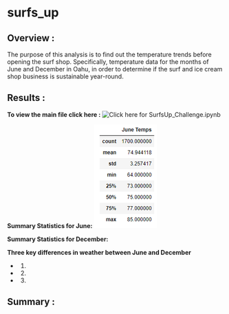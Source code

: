 # surfs_up

## Overview :
The purpose of this analysis is to find out the temperature trends before opening the surf shop. Specifically, temperature data for the months of June and December in Oahu, in order to determine if the surf and ice cream shop business is sustainable year-round.

## Results :
**To view the main file click here :** ![Click here for SurfsUp_Challenge.ipynb](https://github.com/dhaval-28/surfs_up/blob/main/SurfsUp_Challenge.ipynb)</br>

**Summary Statistics for June:**
![Summary Statistics for June:](https://github.com/dhaval-28/surfs_up/blob/main/june_temp.png)

**Summary Statistics for December:**

**Three key differences in weather between June and December**
* 1.
* 2.
* 3.

## Summary :

